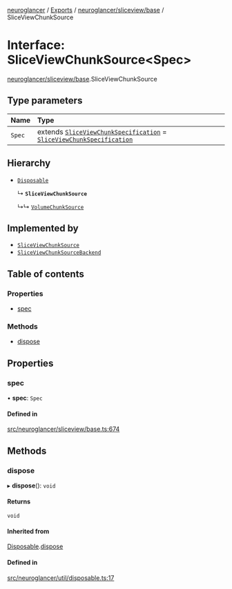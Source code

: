 [neuroglancer](../README.md) / [Exports](../modules.md) / [neuroglancer/sliceview/base](../modules/neuroglancer_sliceview_base.md) / SliceViewChunkSource

# Interface: SliceViewChunkSource<Spec\>

[neuroglancer/sliceview/base](../modules/neuroglancer_sliceview_base.md).SliceViewChunkSource

## Type parameters

| Name | Type |
| :------ | :------ |
| `Spec` | extends [`SliceViewChunkSpecification`](neuroglancer_sliceview_base.SliceViewChunkSpecification.md) = [`SliceViewChunkSpecification`](neuroglancer_sliceview_base.SliceViewChunkSpecification.md) |

## Hierarchy

- [`Disposable`](neuroglancer_util_disposable.Disposable.md)

  ↳ **`SliceViewChunkSource`**

  ↳↳ [`VolumeChunkSource`](neuroglancer_sliceview_volume_base.VolumeChunkSource.md)

## Implemented by

- [`SliceViewChunkSource`](../classes/neuroglancer_sliceview_frontend.SliceViewChunkSource.md)
- [`SliceViewChunkSourceBackend`](../classes/neuroglancer_sliceview_backend.SliceViewChunkSourceBackend.md)

## Table of contents

### Properties

- [spec](neuroglancer_sliceview_base.SliceViewChunkSource.md#spec)

### Methods

- [dispose](neuroglancer_sliceview_base.SliceViewChunkSource.md#dispose)

## Properties

### spec

• **spec**: `Spec`

#### Defined in

[src/neuroglancer/sliceview/base.ts:674](https://github.com/ActiveBrainAtlas2/neuroglancer/blob/034b457d/src/neuroglancer/sliceview/base.ts#L674)

## Methods

### dispose

▸ **dispose**(): `void`

#### Returns

`void`

#### Inherited from

[Disposable](neuroglancer_util_disposable.Disposable.md).[dispose](neuroglancer_util_disposable.Disposable.md#dispose)

#### Defined in

[src/neuroglancer/util/disposable.ts:17](https://github.com/ActiveBrainAtlas2/neuroglancer/blob/034b457d/src/neuroglancer/util/disposable.ts#L17)
